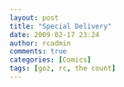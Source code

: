 ```yaml
---
layout: post
title: "Special Delivery"
date: 2009-02-17 23:24
author: rcadmin
comments: true
categories: [Comics]
tags: [goz, rc, the count]
---
```

<a href="http://bitsmack.com/wp/2009/02/18/special-delivery/"><img src="http://bitsmack.com/wp/wp-content/uploads/2009/02/20090217.jpg" alt="" title="That was my favorite episode of Private Practice" class="alignnone size-full wp-image-1578" /></a>
